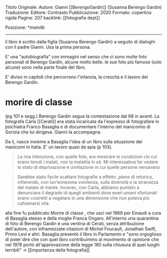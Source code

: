 Titolo Originale: 
Autore: Gianni [[BerengoGardin]] (Susanna Berengo Gardin)
Traduzione: 
Editore: Contrasto
Pubblicazione: 2020
Formato: copertina rigida
Pagine: 207
backlink: [[fotografia dept]]

Posizione: **mainlib*
- - - 

il libro è scritto dalla figlia (Susanna Berengo Gardin) a seguito di dialoghi con il padre Gianni. Usa la prima persona.

E' una "autobiografia" con immagini nel senso che ci sono molte foto personali di Berengo Gardin, alcune molto belle.
le sue foto più famose (solo alcune) sono nella parte finale del libro.

E' diviso in capitoli che percorrono l'infanzia, la crescita e il lavoro del Berengo Gardin.


# morire di classe
(pg 101 e segg.)
Berengo Gardin segue la contestazione dal 68 in avanti.
La fotografa Carla [[Cerati]] era stata incaricata da l'espresso di fotografare lo psichiatra Franco Basaglia e di documentare l'interno del manicomio di Gorizia che lui dirigeva.
Gianni la accompagna.

Da li, nasce insieme a Basaglia l'idea di un libro sulla situazione dei manicomi in Italia.
E' un lavoro quasi da spia (p 103).

> La mia intenzione, con quelle foto, era mostrare le condizioni cin cui erano tenuti i malati, non la malattia in sé. Mi interessabva far vedere lo stato di deprivazione e umiliazione in cui quelle persone versavano

> Sarebbe stato facile scattare fotografie a effetto ,piene di retorica, infierendo, con lun'ennesima voiolenza, sulla diversità e la stranezza del malato di mente. Incevec, con Carla, abbiamo puntato a denunciare il degrado id quegli ambienti dove eseri umani sfortunati erano costretti a vegetare in una dimensione che non poteva più cahiamarsi vita.

alla fine fu pubblicato Morire di classe
, che uscì nel 1969 per Einaudi a cura di Basaglia stesso e della moglie Franca Ongaro. All'interno una quarantina di foto di Berengo Gardin e una ventina di Cerati, senza attribuzione dell'autore, con inframezzate citazioni di Michel Foucault, Jonathan Swift, Primo Levi e altri.
Basaglia presentò il libro in Parlamento  e "sono orgoglioso di poter dire che con quel libro contribuimmo al movimento di opinione che nel 1978 portò all'approvazione della legge 180 sulla chiusura di quei luoghi terribili"
-> [[importanza della fotografia]]

